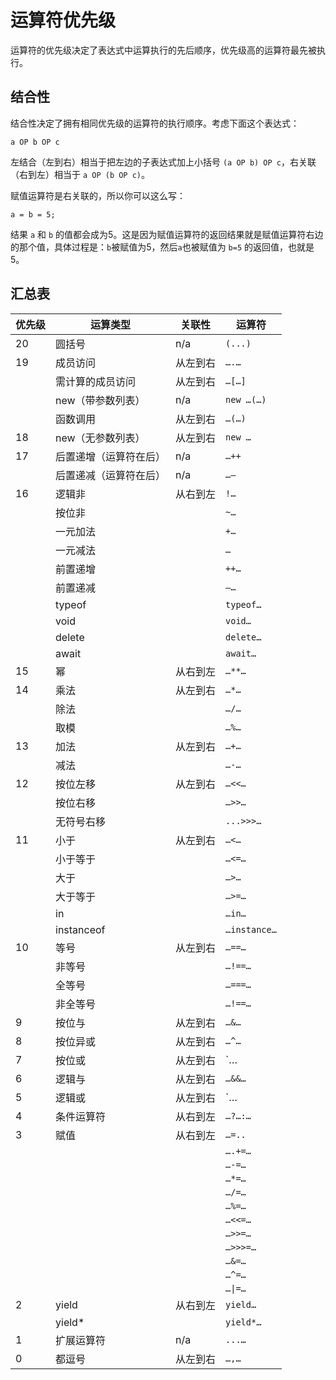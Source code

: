# 运算符优先级

运算符的优先级决定了表达式中运算执行的先后顺序，优先级高的运算符最先被执行。

## 结合性

结合性决定了拥有相同优先级的运算符的执行顺序。考虑下面这个表达式：

```
a OP b OP c
```

左结合（左到右）相当于把左边的子表达式加上小括号 `(a OP b) OP c`，右关联（右到左）相当于 `a OP (b OP c)`。

赋值运算符是右关联的，所以你可以这么写：

```
a = b = 5;
```

结果 `a` 和 `b` 的值都会成为5。这是因为赋值运算符的返回结果就是赋值运算符右边的那个值，具体过程是：`b`被赋值为5，然后`a`也被赋值为 `b=5` 的返回值，也就是5。

## 汇总表

| 优先级 | 运算类型               | 关联性   | 运算符       |
| ------ | ---------------------- | -------- | ------------ |
| 20     | 圆括号                 | n/a      | `(...)`      |
| 19     | 成员访问               | 从左到右 | `….…`        |
|        | 需计算的成员访问       | 从左到右 | `…[…]`       |
|        | new（带参数列表）      | n/a      | `new …(…)`   |
|        | 函数调用               | 从左到右 | `…(…)`       |
| 18     | new（无参数列表）      | 从左到右 | `new …`      |
| 17     | 后置递增（运算符在后） | n/a      | `…++`        |
|        | 后置递减（运算符在后） | n/a      | `…—`         |
| 16     | 逻辑非                 | 从右到左 | `!…`         |
|        | 按位非                 |          | `~…`         |
|        | 一元加法               |          | `+…`         |
|        | 一元减法               |          | `…`          |
|        | 前置递增               |          | `++…`        |
|        | 前置递减               |          | `—…`         |
|        | typeof                 |          | `typeof…`    |
|        | void                   |          | `void…`      |
|        | delete                 |          | `delete…`    |
|        | await                  |          | `await…`     |
| 15     | 幂                     | 从右到左 | `…**…`       |
| 14     | 乘法                   | 从左到右 | `…*…`        |
|        | 除法                   |          | `…/…`        |
|        | 取模                   |          | `…%…`        |
| 13     | 加法                   | 从左到右 | `…+…`        |
|        | 减法                   |          | `…-…`        |
| 12     | 按位左移               | 从左到右 | `…<<…`       |
|        | 按位右移               |          | `…>>…`       |
|        | 无符号右移             |          | `...>>>…`    |
| 11     | 小于                   | 从左到右 | `…<…`        |
|        | 小于等于               |          | `…<=…`       |
|        | 大于                   |          | `…>…`        |
|        | 大于等于               |          | `…>=…`       |
|        | in                     |          | `…in…`       |
|        | instanceof             |          | `…instance…` |
| 10     | 等号                   | 从左到右 | `…==…`       |
|        | 非等号                 |          | `…!==…`      |
|        | 全等号                 |          | `…===…`      |
|        | 非全等号               |          | `…!==…`      |
| 9      | 按位与                 | 从左到右 | `…&…`        |
| 8      | 按位异或               | 从左到右 | `…^…`        |
| 7      | 按位或                 | 从左到右 | `…|…`        |
| 6      | 逻辑与                 | 从左到右 | `…&&…`       |
| 5      | 逻辑或                 | 从左到右 | `…||…`       |
| 4      | 条件运算符             | 从右到左 | `…?…:…`      |
| 3      | 赋值                   | 从右到左 | `…=..`       |
|        |                        |          | `….+=…`      |
|        |                        |          | `…-=…`       |
|        |                        |          | `…*=…`       |
|        |                        |          | `…/=…`       |
|        |                        |          | `…%=…`       |
|        |                        |          | `…<<=…`      |
|        |                        |          | `…>>=…`      |
|        |                        |          | `…>>>=…`     |
|        |                        |          | `…&=…`       |
|        |                        |          | `…^=…`       |
|        |                        |          | `…\|=…`      |
| 2      | yield                  | 从右到左 | `yield…`     |
|        | yield*                 |          | `yield*…`    |
| 1      | 扩展运算符             | n/a      | `...…`       |
| 0      | 都逗号                 | 从左到右 | `…,…`        |